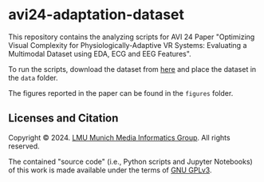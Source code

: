 # avi24-adaptation-dataset

This repository contains the analyzing scripts for AVI 24 Paper "Optimizing Visual Complexity for Physiologically-Adaptive VR Systems: Evaluating a Multimodal Dataset using EDA, ECG and EEG Features".

To run the scripts, download the dataset from [here](https://osf.io/axvfy/) and place the dataset in the `data` folder.

The figures reported in the paper can be found in the `figures` folder.

## Licenses and Citation

Copyright &copy; 2024. [LMU Munich Media Informatics Group](https://www.medien.ifi.lmu.de). All rights reserved.

The contained "source code" (i.e., Python scripts and Jupyter Notebooks) of this work is made available under the terms of [GNU GPLv3](./LICENSE).
